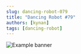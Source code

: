 ```yaml
---
slug: dancing-robot-079
title: "Dancing Robot #79"
authors: [kynan]
tags: [dancing-robot]
---
```


![Example banner](/img/stories/dancing-robot/079.png)
